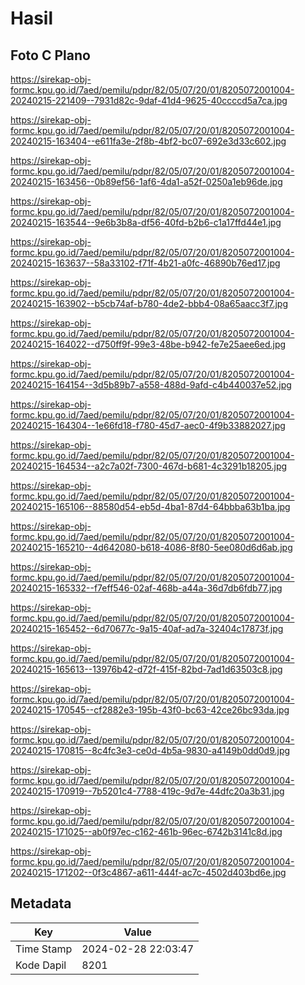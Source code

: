 # Hasil

## Foto C Plano

https://sirekap-obj-formc.kpu.go.id/7aed/pemilu/pdpr/82/05/07/20/01/8205072001004-20240215-221409--7931d82c-9daf-41d4-9625-40ccccd5a7ca.jpg

https://sirekap-obj-formc.kpu.go.id/7aed/pemilu/pdpr/82/05/07/20/01/8205072001004-20240215-163404--e611fa3e-2f8b-4bf2-bc07-692e3d33c602.jpg

https://sirekap-obj-formc.kpu.go.id/7aed/pemilu/pdpr/82/05/07/20/01/8205072001004-20240215-163456--0b89ef56-1af6-4da1-a52f-0250a1eb96de.jpg

https://sirekap-obj-formc.kpu.go.id/7aed/pemilu/pdpr/82/05/07/20/01/8205072001004-20240215-163544--9e6b3b8a-df56-40fd-b2b6-c1a17ffd44e1.jpg

https://sirekap-obj-formc.kpu.go.id/7aed/pemilu/pdpr/82/05/07/20/01/8205072001004-20240215-163637--58a33102-f71f-4b21-a0fc-46890b76ed17.jpg

https://sirekap-obj-formc.kpu.go.id/7aed/pemilu/pdpr/82/05/07/20/01/8205072001004-20240215-163902--b5cb74af-b780-4de2-bbb4-08a65aacc3f7.jpg

https://sirekap-obj-formc.kpu.go.id/7aed/pemilu/pdpr/82/05/07/20/01/8205072001004-20240215-164022--d750ff9f-99e3-48be-b942-fe7e25aee6ed.jpg

https://sirekap-obj-formc.kpu.go.id/7aed/pemilu/pdpr/82/05/07/20/01/8205072001004-20240215-164154--3d5b89b7-a558-488d-9afd-c4b440037e52.jpg

https://sirekap-obj-formc.kpu.go.id/7aed/pemilu/pdpr/82/05/07/20/01/8205072001004-20240215-164304--1e66fd18-f780-45d7-aec0-4f9b33882027.jpg

https://sirekap-obj-formc.kpu.go.id/7aed/pemilu/pdpr/82/05/07/20/01/8205072001004-20240215-164534--a2c7a02f-7300-467d-b681-4c3291b18205.jpg

https://sirekap-obj-formc.kpu.go.id/7aed/pemilu/pdpr/82/05/07/20/01/8205072001004-20240215-165106--88580d54-eb5d-4ba1-87d4-64bbba63b1ba.jpg

https://sirekap-obj-formc.kpu.go.id/7aed/pemilu/pdpr/82/05/07/20/01/8205072001004-20240215-165210--4d642080-b618-4086-8f80-5ee080d6d6ab.jpg

https://sirekap-obj-formc.kpu.go.id/7aed/pemilu/pdpr/82/05/07/20/01/8205072001004-20240215-165332--f7eff546-02af-468b-a44a-36d7db6fdb77.jpg

https://sirekap-obj-formc.kpu.go.id/7aed/pemilu/pdpr/82/05/07/20/01/8205072001004-20240215-165452--6d70677c-9a15-40af-ad7a-32404c17873f.jpg

https://sirekap-obj-formc.kpu.go.id/7aed/pemilu/pdpr/82/05/07/20/01/8205072001004-20240215-165613--13976b42-d72f-415f-82bd-7ad1d63503c8.jpg

https://sirekap-obj-formc.kpu.go.id/7aed/pemilu/pdpr/82/05/07/20/01/8205072001004-20240215-170545--cf2882e3-195b-43f0-bc63-42ce26bc93da.jpg

https://sirekap-obj-formc.kpu.go.id/7aed/pemilu/pdpr/82/05/07/20/01/8205072001004-20240215-170815--8c4fc3e3-ce0d-4b5a-9830-a4149b0dd0d9.jpg

https://sirekap-obj-formc.kpu.go.id/7aed/pemilu/pdpr/82/05/07/20/01/8205072001004-20240215-170919--7b5201c4-7788-419c-9d7e-44dfc20a3b31.jpg

https://sirekap-obj-formc.kpu.go.id/7aed/pemilu/pdpr/82/05/07/20/01/8205072001004-20240215-171025--ab0f97ec-c162-461b-96ec-6742b3141c8d.jpg

https://sirekap-obj-formc.kpu.go.id/7aed/pemilu/pdpr/82/05/07/20/01/8205072001004-20240215-171202--0f3c4867-a611-444f-ac7c-4502d403bd6e.jpg


## Metadata

| Key        | Value               |
| ---------- | ------------------- |
| Time Stamp | 2024-02-28 22:03:47 |
| Kode Dapil | 8201                |



